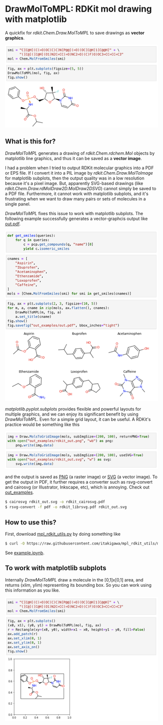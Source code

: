 # DrawMolToMPL: RDKit mol drawing with matplotlib

A quickfix for *rdkit.Chem.Draw.MolToMPL* to save drawings as **vector graphics**.

<img src="images/example.png" width="600">


## What is this for?

*DrawMolToMPL* generates a drawing of *rdkit.Chem.rdchem.Mol* objects by matplotlib line graphics, and thus it can be saved as a **vector image**.

I had a problem when I tried to output RDKit molecular graphics into a PDF or EPS file. If I convert it into a PIL image by *rdkit.Chem.Draw.MolToImage* for matplotlib subplots, then the output quality was in a low resolution because it's a pixel image. But, apparently SVG-based drawings (like *rdkit.Chem.Draw.rdMolDraw2D.MolDraw2DSVG*) cannot simply be saved to a PDF file. Furthermore, it cannot work with matplotlib subplots, and it's frustrating when we want to draw many pairs or sets of molecules in a single panel.

*DrawMolToMPL* fixes this issue to work with matplotlib subplots. The following example successfully generates a vector-graphcis output like [out.pdf](out_examples/out.pdf).

<img src="images/mpl_subplots.png" width="600">

*matplotlib.pyplot.subplots* provides flexible and powerful layouts for multiple graphics, and we can enjoy its significant benefit by using *DrawMolToMPL*. Even for a simple grid layout, it can be useful. A RDKit's practice would be something like this

<img src="images/rdkit_save.png" width="600">

and the output is saved as [PNG](out_examples/rdkit_out.png) (a raster image) or [SVG](out_examples/rdkit_out.svg) (a vector image). To get the output in PDF, it further requires a converter such as rsvg-convert and cairosvg (or Illustrator, Inkscape, etc), which is annoying. Check out [out_examples](out_examples).

```bash
$ cairosvg rdkit_out.svg -o rdkit_cairosvg.pdf
$ rsvg-convert -f pdf -o rdkit_librsvg.pdf rdkit_out.svg
```

## How to use this?

First, download [mpl_rdkit_utils.py](mpl_rdkit_utils.py) by doing something like 

```bash
$ curl -O https://raw.githubusercontent.com/itakigawa/mpl_rdkit_utils/main/mpl_rdkit_utils.py
```

See [example.ipynb](example.ipynb).

## To work with matplotlib subplots


Internally *DrawMolToMPL* draw a molecule in the [0,1]x[0,1] area, and returns (xlim, ylim) representing its bounding box. So you can work using this information as you like.

<img src="images/output.png" width="600">

